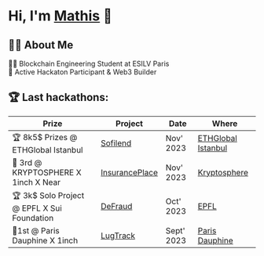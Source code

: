 <h1>Hi, I'm <a href="https://www.linkedin.com/in/mathis-sergent/">Mathis</a> 👋</h1>

<h2>👨‍💻 About Me</h2>
👨‍🎓 Blockchain Engineering Student at ESILV Paris<br>🥇 Active Hackaton Participant & Web3 Builder

<h2>🏆 Last hackathons:</h2>

| Prize | Project | Date | Where |
| --- | --- | --- | --- |
| 🏆 8k5$ Prizes @ ETHGlobal Istanbul | [Sofilend](https://ethglobal.com/showcase/sofilend-fajeu) | Nov' 2023 | [ETHGlobal Istanbul](https://ethglobal.com/) |
| 🥉 3rd @ KRYPTOSPHERE X 1inch X Near | [InsurancePlace](https://github.com/mathisrgt/InsurancePlace) | Nov' 2023 | [Kryptosphere](https://twitter.com/KRYPTOSPHERE) |
| 🏆 3k$ Solo Project @ EPFL X Sui Foundation | [DeFraud](https://github.com/mathisrgt/defraud-hackathon) | Oct' 2023 | [EPFL](https://www.epfl.ch/en/) |
| 🥇1st @ Paris Dauphine X 1inch | [LugTrack](https://github.com/mathisrgt/LugTrack) | Sept' 2023 | [Paris Dauphine](https://dauphine.psl.eu/)
